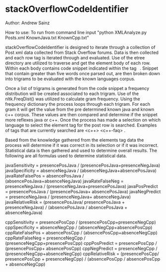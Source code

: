 # stackOverflowCodeIdentifier

Author: Andrew Sainz

How to use: To run from command line input "python XMLAnalyze.py Posts.xml KnownJava.txt KnownCpp.txt"

stackOverflowCodeIdentifier is designed to iterate through a collection of Post xml data collected from Stack Overflow forums. Data is then collected and each row tag is iterated through and evaluated. Use of the etree directory are utilized to traverse and get the element body of each row. Within each body contains code snippet indicated within the tag <code> </code>. Snippet that contain greater than five words once parsed out, are then broken down into trigrams to be evaluated with the known languages corpus. 

Once a list of trigrams is generated from the code snippet a frequency distribution will be created associated to each trigram. Use of the nltk.FreqDist() was utilized to calculate gram frequency. Using the frequency dictionary the process loops through each trigram. For each gram it will get the value from the pre determined known java and known c++ corpus. These values are then compared and determine if the snippet more reflexes java or c++. Once the process has made a selection on which language to select the element tag for the post row is searched. Examples of tags that are currently searched are <c++> <c++-faq> <java> <andriod>. 

Based from the knowledge gathered from the elements tag data the process will determine if it was correct in its selection or if it was incorrect. Statistical data is then gathered and used to determine overall results. The following are all formulas used to determine statistical data.

javaSensitivity = presencePosJava / (presencePosJava+presenceNegJava)
javaSpecificity = absenceNegJava / (absenceNegJava+absencePosJava)
javaRateFalsePos = absencePosJava / (absencePosJava+absenceNegJava)
javaRateFalseNeg = presenceNegJava / (presenceNegJava+presencePosJava)
javaPosPredict = presencePosJava / (presencePosJava+ absencePosJava)
javaNegPredict = presenceNegJava / (presenceNegJava+ absenceNegJava)
javaRelativeRisk = (presencePosJava/ presencePosJava + presenceNegJava) / (absencePosJava / absencePosJava + absenceNegJava)
	
cppSensitivity = presencePosCpp / (presencePosCpp+presenceNegCpp)
cppSpecificity = absenceNegCpp / (absenceNegCpp+absencePosCpp)
cppRateFalsePos = absencePosCpp / (absencePosCpp+absenceNegCpp)
cppRateFalseNeg = presenceNegCpp / (presenceNegCpp+presencePosCpp)
cppPosPredict = presencePosCpp / (presencePosCpp+ absencePosCpp)
cppNegPredict = presenceNegCpp / (presenceNegCpp+absenceNegCpp)
cppRelativeRisk = (presencePosCpp/ presencePosCpp + presenceNegCpp) / (absencePosCpp / absencePosCpp + absenceNegCpp)